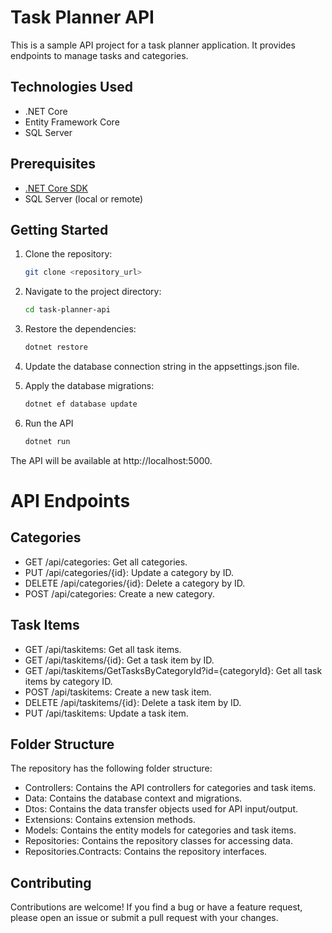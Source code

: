 # Task Planner API

This is a sample API project for a task planner application. It provides endpoints to manage tasks and categories.

## Technologies Used

- .NET Core
- Entity Framework Core
- SQL Server

## Prerequisites

- [.NET Core SDK](https://dotnet.microsoft.com/download)
- SQL Server (local or remote)

## Getting Started

1. Clone the repository:
    ```bash
    git clone <repository_url>
    ```
2. Navigate to the project directory:
    ```bash
    cd task-planner-api
    ```
3. Restore the dependencies:
    ```bash
    dotnet restore
    ```
4. Update the database connection string in the appsettings.json file.

5. Apply the database migrations:
    ```bash
    dotnet ef database update
    ```
6. Run the API
    ```bash
    dotnet run
    ```
The API will be available at http://localhost:5000.

# API Endpoints
## Categories
- GET /api/categories: Get all categories.
- PUT /api/categories/{id}: Update a category by ID.
- DELETE /api/categories/{id}: Delete a category by ID.
- POST /api/categories: Create a new category.
## Task Items
- GET /api/taskitems: Get all task items.
- GET /api/taskitems/{id}: Get a task item by ID.
- GET /api/taskitems/GetTasksByCategoryId?id={categoryId}: Get all task items by category ID.
- POST /api/taskitems: Create a new task item.
- DELETE /api/taskitems/{id}: Delete a task item by ID.
- PUT /api/taskitems: Update a task item.
## Folder Structure
The repository has the following folder structure:

- Controllers: Contains the API controllers for categories and task items.
- Data: Contains the database context and migrations.
- Dtos: Contains the data transfer objects used for API input/output.
- Extensions: Contains extension methods.
- Models: Contains the entity models for categories and task items.
- Repositories: Contains the repository classes for accessing data.
- Repositories.Contracts: Contains the repository interfaces.
## Contributing
Contributions are welcome! If you find a bug or have a feature request, please open an issue or submit a pull request with your changes.

